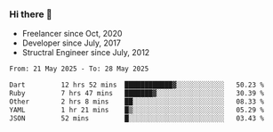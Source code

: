 ### Hi there 👋

- Freelancer since Oct, 2020
- Developer since July, 2017
- Structral Engineer since July, 2012

<!--START_SECTION:waka-->

```txt
From: 21 May 2025 - To: 28 May 2025

Dart         12 hrs 52 mins  ████████████▓░░░░░░░░░░░░   50.23 %
Ruby         7 hrs 47 mins   ███████▓░░░░░░░░░░░░░░░░░   30.39 %
Other        2 hrs 8 mins    ██░░░░░░░░░░░░░░░░░░░░░░░   08.33 %
YAML         1 hr 21 mins    █▒░░░░░░░░░░░░░░░░░░░░░░░   05.29 %
JSON         52 mins         █░░░░░░░░░░░░░░░░░░░░░░░░   03.43 %
```

<!--END_SECTION:waka-->

